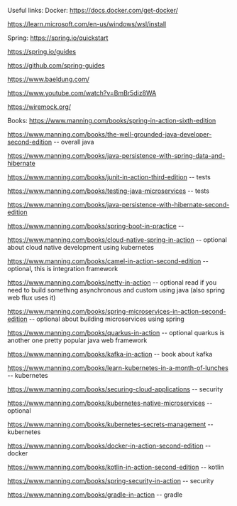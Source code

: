 Useful links:
Docker:
https://docs.docker.com/get-docker/

https://learn.microsoft.com/en-us/windows/wsl/install

Spring:
https://spring.io/quickstart

https://spring.io/guides

https://github.com/spring-guides

https://www.baeldung.com/

https://www.youtube.com/watch?v=BmBr5diz8WA

https://wiremock.org/


Books:
https://www.manning.com/books/spring-in-action-sixth-edition

https://www.manning.com/books/the-well-grounded-java-developer-second-edition -- overall java

https://www.manning.com/books/java-persistence-with-spring-data-and-hibernate

https://www.manning.com/books/junit-in-action-third-edition -- tests

https://www.manning.com/books/testing-java-microservices -- tests

https://www.manning.com/books/java-persistence-with-hibernate-second-edition

https://www.manning.com/books/spring-boot-in-practice --

https://www.manning.com/books/cloud-native-spring-in-action -- optional about cloud native development using kubernetes

https://www.manning.com/books/camel-in-action-second-edition -- optional, this is integration framework

https://www.manning.com/books/netty-in-action -- optional read if you need to build something asynchronous and custom using java (also spring web flux uses it)

https://www.manning.com/books/spring-microservices-in-action-second-edition -- optional about building microservices using spring

https://www.manning.com/books/quarkus-in-action -- optional quarkus is another one pretty popular java web framework

https://www.manning.com/books/kafka-in-action -- book about kafka

https://www.manning.com/books/learn-kubernetes-in-a-month-of-lunches -- kubernetes

https://www.manning.com/books/securing-cloud-applications -- security

https://www.manning.com/books/kubernetes-native-microservices -- optional

https://www.manning.com/books/kubernetes-secrets-management -- kubernetes

https://www.manning.com/books/docker-in-action-second-edition -- docker

https://www.manning.com/books/kotlin-in-action-second-edition -- kotlin

https://www.manning.com/books/spring-security-in-action -- security

https://www.manning.com/books/gradle-in-action -- gradle